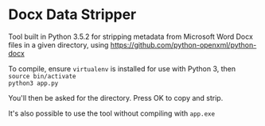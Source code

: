 # Docx Data Stripper

Tool built in Python 3.5.2 for stripping metadata from Microsoft Word Docx files in a given directory, using https://github.com/python-openxml/python-docx

To compile, ensure `virtualenv` is installed for use with Python 3, then <br />
`source bin/activate` <br />
`python3 app.py` <br />

You'll then be asked for the directory. Press OK to copy and strip.

It's also possible to use the tool without compiling with `app.exe`
